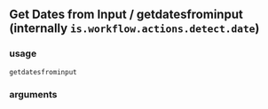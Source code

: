 
## Get Dates from Input / getdatesfrominput (internally `is.workflow.actions.detect.date`)


### usage
`getdatesfrominput `

### arguments

